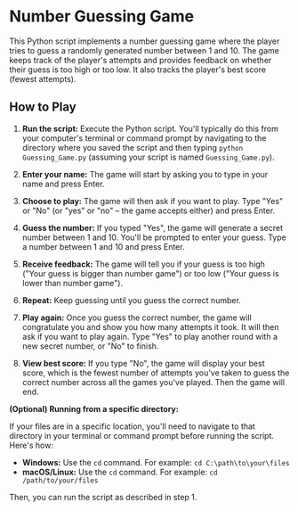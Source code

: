 # Number Guessing Game

This Python script implements a number guessing game where the player tries to guess a randomly generated number between 1 and 10. The game keeps track of the player's attempts and provides feedback on whether their guess is too high or too low. It also tracks the player's best score (fewest attempts).

## How to Play

1.  **Run the script:** Execute the Python script.  You'll typically do this from your computer's terminal or command prompt by navigating to the directory where you saved the script and then typing `python Guessing_Game.py` (assuming your script is named `Guessing_Game.py`).

2.  **Enter your name:** The game will start by asking you to type in your name and press Enter.

3.  **Choose to play:** The game will then ask if you want to play.  Type "Yes" or "No" (or "yes" or "no" – the game accepts either) and press Enter.

4.  **Guess the number:** If you typed "Yes", the game will generate a secret number between 1 and 10. You'll be prompted to enter your guess. Type a number between 1 and 10 and press Enter.

5.  **Receive feedback:** The game will tell you if your guess is too high ("Your guess is bigger than number game") or too low ("Your guess is lower than number game").

6.  **Repeat:** Keep guessing until you guess the correct number.

7.  **Play again:** Once you guess the correct number, the game will congratulate you and show you how many attempts it took. It will then ask if you want to play again.  Type "Yes" to play another round with a new secret number, or "No" to finish.

8.  **View best score:** If you type "No", the game will display your best score, which is the fewest number of attempts you've taken to guess the correct number across all the games you've played.  Then the game will end.

**(Optional) Running from a specific directory:**

If your files are in a specific location, you'll need to navigate to that directory in your terminal or command prompt before running the script. Here's how:

*   **Windows:** Use the `cd` command. For example: `cd C:\path\to\your\files`
*   **macOS/Linux:** Use the `cd` command. For example: `cd /path/to/your/files`

Then, you can run the script as described in step 1.
